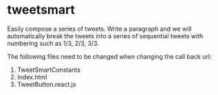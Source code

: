 # tweetsmart
Easily compose a series of tweets. Write a paragraph and we will automatically break the tweets into a series of sequential tweets with numbering such as 1/3, 2/3, 3/3. 


The following files need to be changed when changing the call back url:
1. TweetSmartConstants
2. Index.html
3. TweetButton.react.js